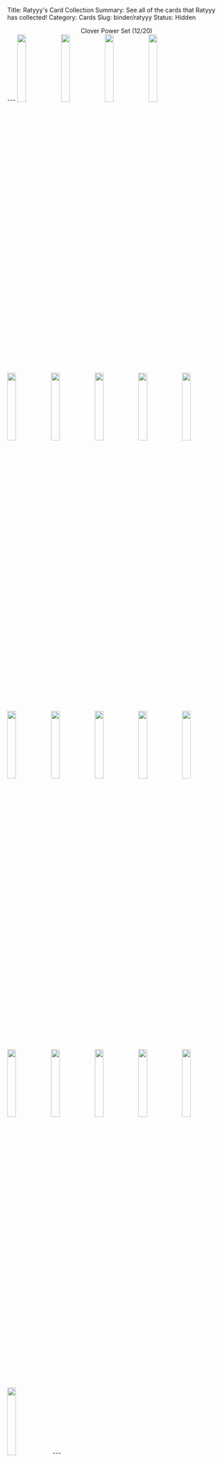 Title: Ratyyy's Card Collection
Summary: See all of the cards that Ratyyy has collected!
Category: Cards
Slug: binder/ratyyy
Status: Hidden

<center>Clover Power Set (12/20)</center>
---
<img src='/images/cards/back-small.png' width='20%'><img src='/images/cards/back-small.png' width='20%'><a href='/card/547c93afbd692/'><img src='/images/cards/547c93afbd692-small.png' width='20%'></a><img src='/images/cards/back-small.png' width='20%'><a href='/card/5728258ed23d4/'><img src='/images/cards/5728258ed23d4-small.png' width='20%'></a><img src='/images/cards/back-small.png' width='20%'><img src='/images/cards/back-small.png' width='20%'><a href='/card/b92b48f7f5e28/'><img src='/images/cards/b92b48f7f5e28-small.png' width='20%'></a><a href='/card/96487ec96fb09/'><img src='/images/cards/96487ec96fb09-small.png' width='20%'></a><a href='/card/9489c9ff45ad10/'><img src='/images/cards/9489c9ff45ad10-small.png' width='20%'></a><a href='/card/7698bc91a42511/'><img src='/images/cards/7698bc91a42511-small.png' width='20%'></a><img src='/images/cards/back-small.png' width='20%'><a href='/card/d72e35b107d113/'><img src='/images/cards/d72e35b107d113-small.png' width='20%'></a><a href='/card/e5208a7c3e7e14/'><img src='/images/cards/e5208a7c3e7e14-small.png' width='20%'></a><a href='/card/8afda7024ce515/'><img src='/images/cards/8afda7024ce515-small.png' width='20%'></a><a href='/card/47e418648ab716/'><img src='/images/cards/47e418648ab716-small.png' width='20%'></a><img src='/images/cards/back-small.png' width='20%'><img src='/images/cards/back-small.png' width='20%'><a href='/card/b85133aeee1f19/'><img src='/images/cards/b85133aeee1f19-small.png' width='20%'></a><a href='/card/24baab34ee5420/'><img src='/images/cards/24baab34ee5420-small.png' width='20%'></a>
---
<center><h2>Event Cards (1)</h2></center>
---
<center><a href='/card/b8ad08aca188/'><img src='/images/cards/b8ad08aca188-small.png' width='20%'></a></center>